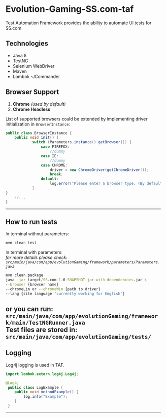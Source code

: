 # Evolution-Gaming-SS.com-taf

Test Automation Framework provides the ability to automate UI tests for SS.com.

## Technologies
- Java 8
- TestNG
- Selenium WebDriver
- Maven
- Lombok
-JCommander

## Browser Support
1. **Chrome** *(used by default)*
2. **Chrome Headless**

List of supported browsers could be extended by implementing driver initialization in `BrowserInstance`:

```java
public class BrowserInstance {
    public void init() {
            switch (Parameters.instance().getBrowser()) {
                case FIREFOX:
                    //dummy
                case IE:
                    //dummy
                case CHROME:
                    driver = new ChromeDriver(getChromeDriver());
                    break;
                default:
                    log.error("Please enter a browser type. (By default: Chrome)");
            }
}
    //...
}
```
---

## How to run tests

In terminal without parameters:
```cmd
mvn clean test 
```

In terminal with parameters:  
_for more details please check:   `src/main/java/com/app/evolutionGaming/framework/parameters/Parameters.java`_  
```cmd
mvn clean package
java -jar target/SS.com-1.0-SNAPSHOT-jar-with-dependencies.jar \
--browser {browser name}
--chromeLin or --chromeWin {path to driver}
--lang {site language "currently working for English"}
```
or you can run:   `src/main/java/com/app/evolutionGaming/framework/main/TestNGRunner.java`  
Test files are stored in:   
`src/main/java/com/app/evolutionGaming/tests/`  
---

## Logging
Log4j logging is used in TAF.

```java
import lombok.extern.log4j.Log4j;

@Log4j
 public class LogExample {
    public void methodExample() {
        log.info("Example");
    }
 }
```

---




